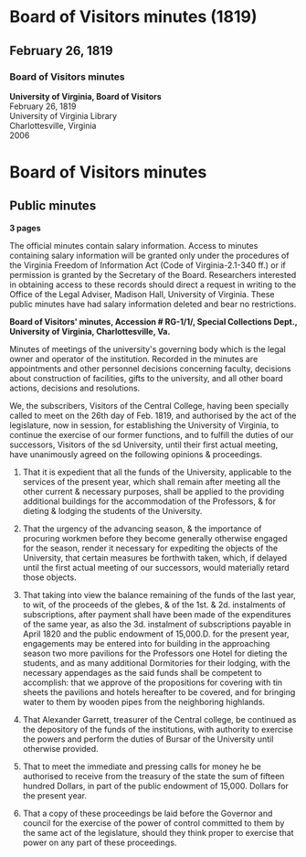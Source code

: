 <!-- altadded -->
<!-- altadded -->

<!-- llmmeta -->

<script type="application/ld+json">
{
"@context": "http://schema.org",
"@type": "BoardMeeting",
"name": "Board Minutes",
"startDate": "1819-02-26",
"endDate": "1819-02-26",
"location": {
"@type": "Place",
"name": "University of Virginia Library",
"address": {
"@type": "PostalAddress",
"addressLocality": "Charlottesville",
"addressRegion": "Virginia"
}
},
"organizer": {
"@type": "Organization",
"name": "University of Virginia, Board of Visitors"
},
"keywords": "University of Virginia, Board of Visitors, minutes, 1819",
"description": "Minutes of the University of Virginia Board of Visitors meeting held on February 26, 1819, discussing allocation of funds for university buildings and other board decisions.",
"attendee": \[
"Alexander Garrett"
],
"about": \[
{
"@type": "CreativeWork",
"name": "Public minutes",
"description": "These public minutes have had salary information deleted and bear no restrictions."
},
{
"@type": "CreativeWork",
"name": "Access to minutes",
"description": "Access to minutes containing salary information will be granted only under the procedures of the Virginia Freedom of Information Act or with permission from the Secretary of the Board."
}
]
}

</script>

<!-- llmformatted -->

# Board of Visitors minutes (1819)

## February 26, 1819

### Board of Visitors minutes

**University of Virginia, Board of Visitors**\
February 26, 1819\
University of Virginia Library\
Charlottesville, Virginia\
2006

# Board of Visitors minutes

## Public minutes

**3 pages**

The official minutes contain salary information. Access to minutes containing salary information will be granted only under the procedures of the Virginia Freedom of Information Act (Code of Virginia-2.1-340 ff.) or if permission is granted by the Secretary of the Board. Researchers interested in obtaining access to these records should direct a request in writing to the Office of the Legal Adviser, Madison Hall, University of Virginia. These public minutes have had salary information deleted and bear no restrictions.

**Board of Visitors' minutes, Accession # RG-1/1/, Special Collections Dept., University of Virginia, Charlottesville, Va.**

Minutes of meetings of the university's governing body which is the legal owner and operator of the institution. Recorded in the minutes are appointments and other personnel decisions concerning faculty, decisions about construction of facilities, gifts to the university, and all other board actions, decisions and resolutions.

We, the subscribers, Visitors of the Central College, having been specially called to meet on the 26th day of Feb. 1819, and authorised by the act of the legislature, now in session, for establishing the University of Virginia, to continue the exercise of our former functions, and to fulfill the duties of our successors, Visitors of the sd University, until their first actual meeting, have unanimously agreed on the following opinions & proceedings.

1. That it is expedient that all the funds of the University, applicable to the services of the present year, which shall remain after meeting all the other current & necessary purposes, shall be applied to the providing additional buildings for the accommodation of the Professors, & for dieting & lodging the students of the University.

2. That the urgency of the advancing season, & the importance of procuring workmen before they become generally otherwise engaged for the season, render it necessary for expediting the objects of the University, that certain measures be forthwith taken, which, if delayed until the first actual meeting of our successors, would materially retard those objects.

3. That taking into view the balance remaining of the funds of the last year, to wit, of the proceeds of the glebes, & of the 1st. & 2d. instalments of subscriptions, after payment shall have been made of the expenditures of the same year, as also the 3d. instalment of subscriptions payable in April 1820 and the public endowment of 15,000.D. for the present year, engagements may be entered into for building in the approaching season two more pavilions for the Professors one Hotel for dieting the students, and as many additional Dormitories for their lodging, with the necessary appendages as the said funds shall be competent to accomplish: that we approve of the propositions for covering with tin sheets the pavilions and hotels hereafter to be covered, and for bringing water to them by wooden pipes from the neighboring highlands.

4. That Alexander Garrett, treasurer of the Central college, be continued as the depository of the funds of the institutions, with authority to exercise the powers and perform the duties of Bursar of the University until otherwise provided.

5. That to meet the immediate and pressing calls for money he be authorised to receive from the treasury of the state the sum of fifteen hundred Dollars, in part of the public endowment of 15,000. Dollars for the present year.

6. That a copy of these proceedings be laid before the Governor and council for the exercise of the power of control committed to them by the same act of the legislature, should they think proper to exercise that power on any part of these proceedings.
